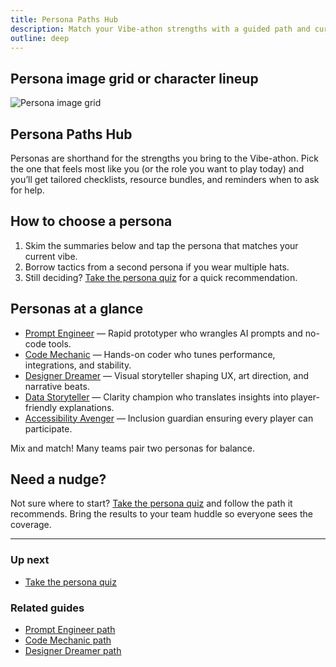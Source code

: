 ```yaml
---
title: Persona Paths Hub
description: Match your Vibe-athon strengths with a guided path and curated resources.
outline: deep
---
```


<!-- DESIGN TODO -->
## Persona image grid or character lineup

![Persona image grid](/public/persona-image-grid-3130.png)

## Persona Paths Hub

Personas are shorthand for the strengths you bring to the Vibe-athon. Pick the one that feels most like you (or the role you want to play today) and you’ll get tailored checklists, resource bundles, and reminders when to ask for help.

## How to choose a persona

1. Skim the summaries below and tap the persona that matches your current vibe.
2. Borrow tactics from a second persona if you wear multiple hats.
3. Still deciding? [Take the persona quiz](/people/persona-quiz) for a quick recommendation.

## Personas at a glance

- [Prompt Engineer](/people/paths/prompt-engineer) — Rapid prototyper who wrangles AI prompts and no-code tools.
- [Code Mechanic](/people/paths/code-mechanic) — Hands-on coder who tunes performance, integrations, and stability.
- [Designer Dreamer](/people/paths/designer-dreamer) — Visual storyteller shaping UX, art direction, and narrative beats.
- [Data Storyteller](/people/paths/data-storyteller) — Clarity champion who translates insights into player-friendly explanations.
- [Accessibility Avenger](/people/paths/accessibility-avenger) — Inclusion guardian ensuring every player can participate.

Mix and match! Many teams pair two personas for balance.

## Need a nudge?

Not sure where to start? [Take the persona quiz](/people/persona-quiz) and follow the path it recommends. Bring the results to your team huddle so everyone sees the coverage.

---

### Up next

- [Take the persona quiz](/people/persona-quiz)

### Related guides

- [Prompt Engineer path](/people/paths/prompt-engineer)
- [Code Mechanic path](/people/paths/code-mechanic)
- [Designer Dreamer path](/people/paths/designer-dreamer)
